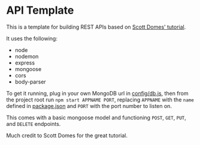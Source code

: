 # API Template
This is a template for building REST APIs based on [Scott Domes' tutorial](https://medium.freecodecamp.org/building-a-simple-node-js-api-in-under-30-minutes-a07ea9e390d2).

It uses the following:
- node
- nodemon
- express
- mongoose
- cors
- body-parser

To get it running, plug in your own MongoDB url in [config/db.js](config/db.js), then from the project root run `npm start APPNAME PORT`, replacing `APPNAME` with the `name` defined in [package.json](package.json) and `PORT` with the port number to listen on.

This comes with a basic mongoose model and functioning `POST`, `GET`, `PUT`, and `DELETE` endpoints.

Much credit to Scott Domes for the great tutorial.
